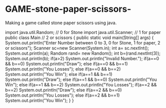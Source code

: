 # GAME-stone-paper-scissors-
Making a game called stone paper scissors using java.

import java.util.Random;                                       // 0 for Stone 
import java.util.Scanner;                                      // 1 for paper 
public class Main                                              // 2 or scissors
{
	public static void main(String[] args) {
	System.out.println("Enter Number between 0 to 3, 0 for Stone, 1 for paper, 2 or scissors");
	Scanner sc=new Scanner(System.in);
	int a= sc.nextInt();
	System.out.println(a);
	Random rand= new Random();
	int b=(rand.nextInt(3));
	System.out.println(b);
	if(a>2)
	    System.out.println("Invalid Number.");
	    if(a==0 && b==0)
	        System.out.println("Draw");
	    else if(a==0 && b==1)
	        System.out.println("You Losses");
	    else if(a==0 && b==2)
	        System.out.println("You Win");
	    else if(a==1 && b==1)
	        System.out.println("Draw");
	   else if(a==1 && b==0)
	        System.out.println("You Win");
	   else if(a==1 && b==2)
	        System.out.println("You Losses");
	   if(a==2 && b==2)
	        System.out.println("Draw");
	   else if(a==2 && b==0)
	        System.out.println("You Losses");
	   else if(a==2 && b==1)
	        System.out.println("You Win");
	    }
}
